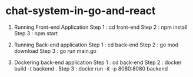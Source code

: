 # chat-system-in-go-and-react

1. Running Front-end Application
Step 1 : cd front-end
Step 2 : npm install
Step 3 : npm start

2. Running Back-end application
Step 1 : cd back-end
Step 2 : go mod download
Step 3 : go run main.go


3. Dockering back-end application
Step 1 : cd back-end
Step 2 : docker build -t backend . 
Step 3 : docke run -it -p 8080:8080 backend

